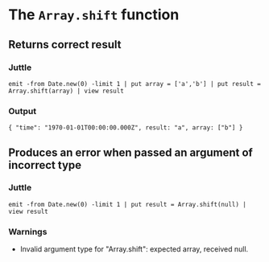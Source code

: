 # The `Array.shift` function

## Returns correct result

### Juttle

    emit -from Date.new(0) -limit 1 | put array = ['a','b'] | put result = Array.shift(array) | view result

### Output

    { "time": "1970-01-01T00:00:00.000Z", result: "a", array: ["b"] }

## Produces an error when passed an argument of incorrect type

### Juttle

    emit -from Date.new(0) -limit 1 | put result = Array.shift(null) | view result

### Warnings

  * Invalid argument type for "Array.shift": expected array, received null.

